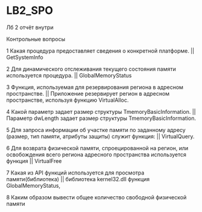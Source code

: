 # LB2_SPO
Лб 2 отчёт внутри

Контрольные вопросы

1 Какая процедура предоставляет сведения о конкретной платформе.  ||  GetSystemInfo

2 Для динамического отслеживания текущего состояния памяти используется процедура.   ||  GlobalMemoryStatus

3 Функция, используемая для резервирования региона в адресном пространстве. ||  Приложение резервирует регион в адресном пространстве, используя функцию VirtualAlloc.

4 Какой параметр задает размер структуры TmemoryBasicInformation. ||  Параметр dwLength задает размер структуры TmemoryBasicInformation.

5 Для запроса информации об участке памяти по заданному адресу (размер, тип памяти, атрибуты защиты) служит функция: || VirtualQuery.

6 Для возврата физической памяти, спроецированной на регион, или освобождения всего региона адресного пространства используется функция  || VirtualFree

7 Какая из API функций используется для просмотра памяти(библиотека) || библиотека kernel32.dll функция  GlobalMemoryStatus,

8 Каким образом вывести общее количество свободной физической памяти
